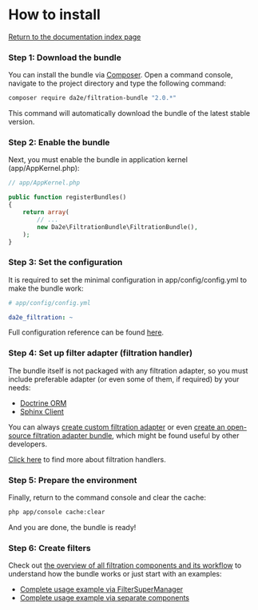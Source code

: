 # How to install

[Return to the documentation index page](index.md)

### Step 1: Download the bundle

You can install the bundle via [Composer](https://getcomposer.org/). Open a command console, navigate to the project directory and type the following command:

```sh
composer require da2e/filtration-bundle "2.0.*"
```

This command will automatically download the bundle of the latest stable version.

### Step 2: Enable the bundle

Next, you must enable the bundle in application kernel (app/AppKernel.php):

```php
// app/AppKernel.php

public function registerBundles()
{
    return array(
        // ...
        new Da2e\FiltrationBundle\FiltrationBundle(),
    );
}
```

### Step 3: Set the configuration

It is required to set the minimal configuration in app/config/config.yml to make the bundle work:

```yaml
# app/config/config.yml

da2e_filtration: ~
```

Full configuration reference can be found [here](config-reference-config.md).

### Step 4: Set up filter adapter (filtration handler)

The bundle itself is not packaged with any filtration adapter, so you must include preferable adapter (or even some of them, if required) by your needs:

- [Doctrine ORM](https://github.com/dmitrya2e/filtration-doctrine-orm-bundle/blob/master/Resources/docs/how-to-install.md)
- [Sphinx Client](https://github.com/dmitrya2e/filtration-sphinx-client-bundle/blob/master/Resources/docs/how-to-install.md)

You can always [create custom filtration adapter](example-add-custom-filtration-handler.md) or even [create an open-source filtration adapter bundle](example-create-filtration-handler-bundle.md), which might be found useful by other developers.

[Click here](filters-handlers.md) to find more about filtration handlers.

### Step 5: Prepare the environment

Finally, return to the command console and clear the cache:

```sh
php app/console cache:clear
```

And you are done, the bundle is ready!

### Step 6: Create filters

Check out [the overview of all filtration components and its workflow](overview-of-components-and-workflow.md) to understand how the bundle works or just start with an examples:
- [Complete usage example via FilterSuperManager](example-complete-usage-via-filtersupermanager.md)
- [Complete usage example via separate components](example-complete-usage-via-separate-components.md)
